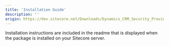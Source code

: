```yaml
---
title: 'Installation Guide'
description: ''
origin: https://dev.sitecore.net/Downloads/Dynamics_CRM_Security_Provider/2_1/Dynamics_CRM_Security_Provider_2_1_2/Installation_Guide
---
```


Installation instructions are included in the readme that is displayed when the package is installed on your Sitecore server.
